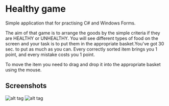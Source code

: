 # Healthy game

Simple application that for practising C# and Windows Forms.

The aim of that game is to arrange the goods by the simple criteria 
if they are HEALTHY or UNHEALTHY. You will see different types of
 food on the screen and your task is to put them in the appropriate
 basket.You've got 30 sec. to put as much as you can. Every correctly
sorted item brings you 1 point, and every mistake costs you 1 point.

To move the item you need to drag and drop it into the appropriate basket using the mouse.

<h2 id="schreeshots">Screenshots</h2>

![alt tag](https://cloud.githubusercontent.com/assets/14311259/10363231/4b877328-6dab-11e5-9eac-af9acd4531b3.png)
![alt tag](https://cloud.githubusercontent.com/assets/14311259/10363233/4b9c0658-6dab-11e5-8066-14624b04f29b.png)

